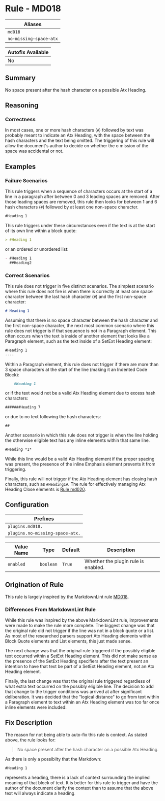 # Rule - MD018

| Aliases |
| --- |
| `md018` |
| `no-missing-space-atx` |

| Autofix Available |
| --- |
| No |

## Summary

No space present after the hash character on a possible Atx Heading.

## Reasoning

### Correctness

In most cases, one or more hash characters (`#`) followed by text was
probably meant to indicate an Atx Heading, with the space between the
hash characters and the text being omitted.  The triggering of this rule
will allow the document's author to decide on whether the o mission of
the space was accidental or not.

## Examples

### Failure Scenarios

This rule triggers when a sequence of characters occurs at the start of a line in
a paragraph after between 0 and 3 leading spaces are removed.  After those leading
spaces are removed, this rule then looks for between 1 and 6 hash characters (`#`)
followed by at least one non-space character.

```Markdown
#Heading 1
```

This rule triggers under these circumstances even if the text is at the start
of its own line within a block quote:

```Markdown
> #Heading 1
```

or an ordered or unordered list:

```Markdown
- #Heading 1
  ##Heading2
```

### Correct Scenarios

This rule does not trigger in five distinct scenarios.  The simplest scenario
where this rule does not fire is when there is correctly at least one
space character between the last hash character (`#`) and the first
non-space character:

```Markdown
# Heading 1
```

Assuming that there is no space character between the hash character and
the first non-space character, the next most common scenario where this rule
does not trigger is if that sequence is not in a Paragraph element.  This often
occurs when the text is inside of another element that looks like a Paragraph
element, such as the text inside of a SetExt Heading element:

```Markdown
#Heading 1
----
```

Within a Paragraph element, this rule does not trigger if there are more
than 3 space characters at the start of the line (making it an
Indented Code Block):

```Markdown
    #Heading 1
```

or if the text would not be a valid Atx Heading element due to excess hash characters:

```Markdown
#######Heading 7
```

or due to no text following the hash characters:

```Markdown
##
```

Another scenario in which this rule does not trigger is when the line
holding the otherwise eligible text has any inline elements
within that same line.

```Markdown
#Heading *1*
```

While this line would be a valid Atx Heading element if the proper spacing
was present, the presence of the inline Emphasis element prevents it from
triggering.  

Finally, this rule will not trigger if the Atx Heading element has closing
hash characters, such as `#Heading1#`.  The rule for effectively managing Atx
Heading Close elements is
[Rule md020](https://github.com/jackdewinter/pymarkdown/blob/main/docs/rule_md020.md).

## Configuration

| Prefixes |
| --- |
| `plugins.md018.` |
| `plugins.no-missing-space-atx.` |

| Value Name | Type | Default | Description |
| -- | -- | -- | -- |
| `enabled` | `boolean` | `True` | Whether the plugin rule is enabled. |

## Origination of Rule

This rule is largely inspired by the MarkdownLint rule
[MD018](https://github.com/DavidAnson/markdownlint/blob/main/doc/Rules.md#md018---no-space-after-hash-on-atx-style-heading).

### Differences From MarkdownLint Rule

While this rule was inspired by the above MarkdownLint rule, improvements
were made to make the rule more complete.  The biggest change was that the
original rule did not trigger if the line was not in a block quote or a list.
As most of the researched parsers support Atx Heading elements within
Block Quote elements and List elements, this just made sense.

The next change was that the original rule triggered if the possibly
eligible text occurred within a SetExt Heading element. This did not make
sense as the presence of the SetExt Heading specifiers after the text
present an intention to have that text be part of a SetExt Heading element,
not an Atx Heading element.

Finally, the last change was that the original rule triggered regardless of
what extra text occurred on the possibly eligible line.  The decision to add
that change to the trigger conditions was arrived at after significant
deliberation.  It was decided that the "logical distance" to go from
text within a Paragraph element to text within an Atx Heading element
was too far once inline elements were included.

## Fix Description

The reason for not being able to auto-fix this rule is context.  As stated above,
the rule looks for:

> No space present after the hash character on a possible Atx Heading.

As there is only a possibilty that the Markdown:

```Markdown
#Heading 1
```

represents a heading, there is a lack of context surrounding the implied meaning
of that block of text.  It is better for this rule to trigger and have the author
of the document clarify the context than to assume that the above text will always
indicate a heading.

